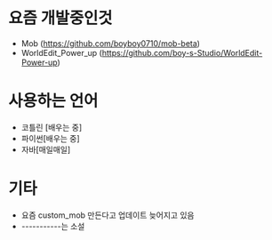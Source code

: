 # 요즘 개발중인것
- Mob (https://github.com/boyboy0710/mob-beta)
- WorldEdit_Power_up (https://github.com/boy-s-Studio/WorldEdit-Power-up)
# 사용하는 언어
- 코틀린 [배우는 중]
- 파이썬[배우는 중]
- 자바[매일매일]
# 기타
- 요즘 custom_mob 만든다고 업데이트 늦어지고 있음
- -----------는 소설

